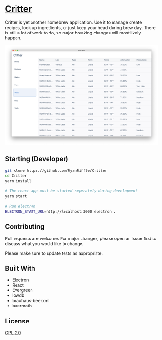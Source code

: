 # [Critter](https://critter.beer)

Critter is yet another homebrew application. Use it to manage create recipes, look up ingredients, or just keep your head during brew day. There is still a lot of work to do, so major breaking changes will most likely happen.

![Critter Screenshot](https://raw.githubusercontent.com/RyanRiffle/Critter/master/public/screenshot.png)

## Starting (Developer)

```bash
git clone https://github.com/RyanRiffle/Critter
cd Critter
yarn install

# The react app must be started seperately during development
yarn start

# Run electron
ELECTRON_START_URL=http://localhost:3000 electron .
```

## Contributing
Pull requests are welcome. For major changes, please open an issue first to discuss what you would like to change. 

Please make sure to update tests as appropriate.

## Built With
- Electron
- React
- Evergreen
- lowdb
- brauhaus-beerxml
- beermath

## License
[GPL 2.0](https://choosealicense.com/licenses/gpl-2.0/)